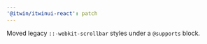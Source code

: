```yaml
---
'@itwin/itwinui-react': patch
---
```


Moved legacy `::-webkit-scrollbar` styles under a `@supports` block.
